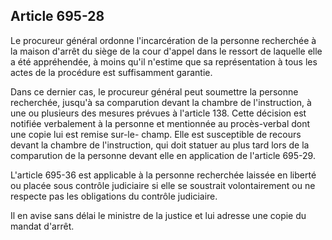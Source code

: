 Article 695-28
----
Le procureur général ordonne l'incarcération de la personne recherchée à la
maison d'arrêt du siège de la cour d'appel dans le ressort de laquelle elle a
été appréhendée, à moins qu'il n'estime que sa représentation à tous les actes
de la procédure est suffisamment garantie.

Dans ce dernier cas, le procureur général peut soumettre la personne recherchée,
jusqu'à sa comparution devant la chambre de l'instruction, à une ou plusieurs
des mesures prévues à l'article 138. Cette décision est notifiée verbalement à
la personne et mentionnée au procès-verbal dont une copie lui est remise sur-le-
champ. Elle est susceptible de recours devant la chambre de l'instruction, qui
doit statuer au plus tard lors de la comparution de la personne devant elle en
application de l'article 695-29.

L'article 695-36 est applicable à la personne recherchée laissée en liberté ou
placée sous contrôle judiciaire si elle se soustrait volontairement ou ne
respecte pas les obligations du contrôle judiciaire.

Il en avise sans délai le ministre de la justice et lui adresse une copie du
mandat d'arrêt.
